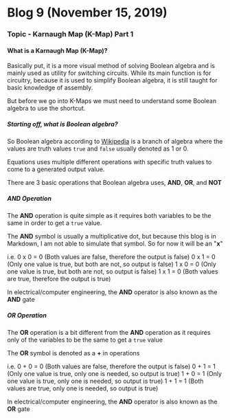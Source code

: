 # Blog 9 (November 15, 2019)

### Topic - Karnaugh Map (K-Map) Part 1

#### What is a Karnaugh Map (K-Map)?

Basically put, it is a more visual method of solving Boolean algebra and is mainly used as utility for switching circuits. While its main function is for circuitry, because it is used to simplify Boolean algebra, it is still taught for basic knowledge of assembly. 

But before we go into K-Maps we must need to understand some Boolean algebra to use the shortcut.

##### Starting off, what is Boolean algebra?

So Boolean algebra according to [Wikipedia]() is a branch of algebra where the values are truth values `true` and `false` usually denoted as 1 or 0.

Equations uses multiple different operations with specific truth values to come to a generated output value.

There are 3 basic operations that Boolean algebra uses, **AND**, **OR**, and **NOT**

##### AND Operation

The **AND** operation is quite simple as it requires both variables to be the same in order to get a `true` value.

The **AND** symbol is usually a multiplicative dot, but because this blog is in Markdown, I am not able to simulate that symbol. So for now it will be an "**x**"

i.e. 
0 x 0 = 0 	(Both values are false, therefore the output is false)
0 x 1 = 0	(Only one value is true, but both are not, so output is false)
1 x 0 = 0	(Only one value is true, but both are not, so output is false)
1 x 1 = 0	(Both values are true, therefore the output is true)

In electrical/computer engineering, the **AND** operator is also known as the **AND** gate

##### OR Operation

The **OR** operation is a bit different from the **AND** operation as it requires only of the variables to be the same to get a `true` value

The **OR** symbol is denoted as a **+** in operations

i.e.
0 + 0 = 0	(Both values are false, therefore the output is false)
0 + 1 = 1	(Only one value is true, only one is needed, so output is true)
1 + 0 = 1	(Only one value is true, only one is needed, so output is true)
1 + 1 = 1	(Both values are true, only one is needed, so output is true)

In electrical/computer engineering, the **AND** operator is also known as the **OR** gate

